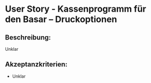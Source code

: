 # User Story - Kassenprogramm für den Basar – Druckoptionen

## Beschreibung: 

Unklar

## Akzeptanzkriterien:

- Unklar


